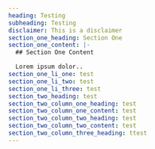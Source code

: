 ```yaml
---
heading: Testing
subheading: Testing
disclaimer: This is a disclaimer
section_one_heading: Section One
section_one_content: |-
  ## Section One Content

  Lorem ipsum dolor..
section_one_li_one: test
section_one_li_two: test
section_one_li_three: test
section_two_heading: test
section_two_column_one_heading: test
section_two_column_one_content: test
section_two_column_two_heading: test
section_two_column_two_content: test
section_two_column_three_heading: ttest
---
```


